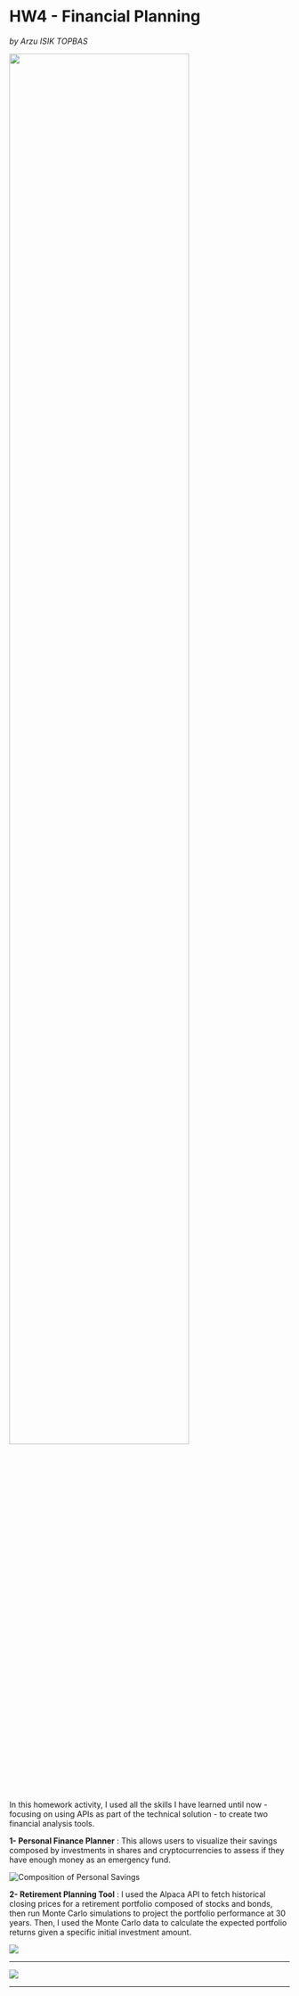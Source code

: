# HW4 - Financial Planning
 *by Arzu ISIK TOPBAS*

  <img src="https://voices.whitman.syr.edu/wp-content/uploads/2015/05/Finance-Banner.png" width=80% height=80%>

In this homework activity, I used all the skills I have learned until now - focusing on using APIs as part of the technical solution - to create two financial analysis tools.

**1- Personal Finance Planner** : This allows users to visualize their savings composed by investments in shares and cryptocurrencies to assess if they have enough money as an emergency fund.

  ![Composition of Personal Savings](https://github.com/arzuisiktopbas/python-homework/blob/main/Homework%234/Images/Composition%20of%20Personal%20savings.png)

**2- Retirement Planning Tool** : I used the Alpaca API to fetch historical closing prices for a retirement portfolio composed of stocks and bonds, then run Monte Carlo simulations to project the portfolio performance at 30 years. Then, I used the Monte Carlo data to calculate the expected portfolio returns given a specific initial investment amount.

<p align="left">
  <img src="https://github.com/arzuisiktopbas/python-homework/blob/main/Homework%234/Images/MC_thirty_year_sim_plot.png">

---


<p align="left">
  <img  src="https://github.com/arzuisiktopbas/python-homework/blob/main/Homework%234/Images/MC_thirty_year_dist_plot.png">

---
